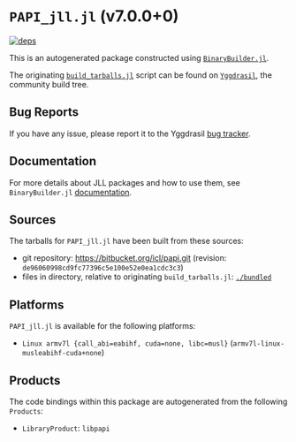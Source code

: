 # `PAPI_jll.jl` (v7.0.0+0)

[![deps](https://juliahub.com/docs/PAPI_jll/deps.svg)](https://juliahub.com/ui/Packages/PAPI_jll/r0nWX?page=2)

This is an autogenerated package constructed using [`BinaryBuilder.jl`](https://github.com/JuliaPackaging/BinaryBuilder.jl).

The originating [`build_tarballs.jl`](https://github.com/JuliaPackaging/Yggdrasil/blob/7a7c9c87335d3fd89fa12883bb8fc40da37bce4d/P/PAPI/build_tarballs.jl) script can be found on [`Yggdrasil`](https://github.com/JuliaPackaging/Yggdrasil/), the community build tree.

## Bug Reports

If you have any issue, please report it to the Yggdrasil [bug tracker](https://github.com/JuliaPackaging/Yggdrasil/issues).

## Documentation

For more details about JLL packages and how to use them, see `BinaryBuilder.jl` [documentation](https://docs.binarybuilder.org/stable/jll/).

## Sources

The tarballs for `PAPI_jll.jl` have been built from these sources:

* git repository: https://bitbucket.org/icl/papi.git (revision: `de96060998cd9fc77396c5e100e52e0ea1cdc3c3`)
* files in directory, relative to originating `build_tarballs.jl`: [`./bundled`](https://github.com/JuliaPackaging/Yggdrasil/tree/7a7c9c87335d3fd89fa12883bb8fc40da37bce4d/P/PAPI/bundled)

## Platforms

`PAPI_jll.jl` is available for the following platforms:

* `Linux armv7l {call_abi=eabihf, cuda=none, libc=musl}` (`armv7l-linux-musleabihf-cuda+none`)

## Products

The code bindings within this package are autogenerated from the following `Products`:

* `LibraryProduct`: `libpapi`
